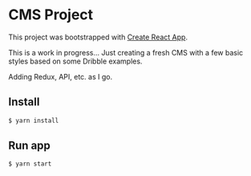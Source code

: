 # CMS Project

This project was bootstrapped with [Create React App](https://github.com/facebookincubator/create-react-app).

This is a work in progress... Just creating a fresh CMS with a few basic styles based on some Dribble examples. 

Adding Redux, API, etc. as I go.

## Install
```bash
$ yarn install
```

## Run app
```bash
$ yarn start
```